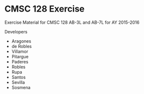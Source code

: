 # CMSC 128 Exercise

Exercise Material for CMSC 128 AB-3L and AB-7L for AY 2015-2016

Developers

* Aragones
* de Robles
* Villamor
* Pitargue
* Paderes
* Robles
* Rupa
* Santos
* Sevilla
* Sosmena

